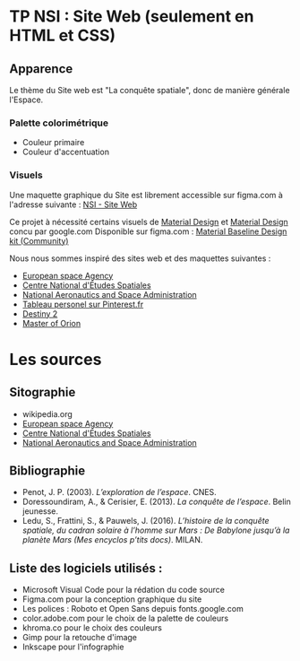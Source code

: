 # TP NSI : Site Web (seulement en HTML et CSS)

## Apparence
Le thème du Site web est "La conquête spatiale", donc de manière générale l'Espace.
### Palette colorimétrique
- Couleur primaire 
- Couleur d'accentuation
### Visuels
Une maquette graphique du Site est librement accessible sur figma.com à l'adresse suivante : [NSI - Site Web](https://www.figma.com/file/sjvbkzjEtiFNBzuWtRGIoz/NSI-Site-Web)


Ce projet à nécessité certains visuels de [Material Design](https://material-ui.com/) et [Material Design](https://material.io/) concu par google.com
Disponible sur figma.com : [Material Baseline Design kit (Community)](https://www.figma.com/file/D00u8P6P82WKeRIgxyJEH3/Material-Baseline-Design-Kit-Community)

Nous nous sommes inspiré des sites web et des maquettes suivantes :
- [European space Agency](esa.int)
- [Centre National d'Études Spatiales](https://cnes.fr/)
- [National Aeronautics and Space Administration](https://www.nasa.gov/)
- [Tableau personel sur Pinterest.fr](https://www.pinterest.fr/davidprosperin/site-nsi-design-space/)
- [Destiny 2](https://www.bungie.net/7/fr/Destiny/NewLight)
- [Master of Orion](https://masteroforion.eu/fr/intro)

# Les sources 
## Sitographie
- wikipedia.org
- [European space Agency](esa.int)
- [Centre National d'Études Spatiales](https://cnes.fr/)
- [National Aeronautics and Space Administration](https://www.nasa.gov/)

## Bibliographie
- Penot, J. P. (2003). *L’exploration de l’espace*. CNES.
- Doressoundiram, A., & Cerisier, E. (2013). *La conquête de l’espace*. Belin jeunesse.
- Ledu, S., Frattini, S., & Pauwels, J. (2016). *L’histoire de la conquête spatiale, du cadran solaire à l’homme sur Mars : De Babylone jusqu’à la planète Mars (Mes encyclos p’tits docs)*. MILAN.

## Liste des logiciels utilisés :
- Microsoft Visual Code pour la rédation du code source
- Figma.com pour la conception graphique du site
- Les polices : Roboto et Open Sans depuis fonts.google.com
- color.adobe.com pour le choix de la palette de couleurs
- khroma.co pour le choix des couleurs 
- Gimp pour la retouche d'image
- Inkscape pour l'infographie

